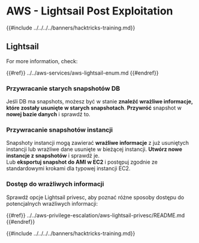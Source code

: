 # AWS - Lightsail Post Exploitation

{{#include ../../../../banners/hacktricks-training.md}}

## Lightsail

For more information, check:

{{#ref}}
../../aws-services/aws-lightsail-enum.md
{{#endref}}

### Przywracanie starych snapshotów DB

Jeśli DB ma snapshots, możesz być w stanie **znaleźć wrażliwe informacje, które zostały usunięte w starych snapshotach**. **Przywróć** snapshot w **nowej bazie danych** i sprawdź to.

### Przywracanie snapshotów instancji

Snapshoty instancji mogą zawierać **wrażliwe informacje** z już usuniętych instancji lub wrażliwe dane usunięte w bieżącej instancji. **Utwórz nowe instancje z snapshotów** i sprawdź je.\
Lub **eksportuj snapshot do AMI w EC2** i postępuj zgodnie ze standardowymi krokami dla typowej instancji EC2.

### Dostęp do wrażliwych informacji

Sprawdź opcje Lightsail privesc, aby poznać różne sposoby dostępu do potencjalnych wrażliwych informacji:

{{#ref}}
../../aws-privilege-escalation/aws-lightsail-privesc/README.md
{{#endref}}

{{#include ../../../../banners/hacktricks-training.md}}
